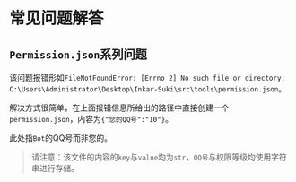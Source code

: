 # 常见问题解答

## `Permission.json`系列问题

该问题报错形如`FileNotFoundError: [Errno 2] No such file or directory: C:\Users\Administrator\Desktop\Inkar-Suki\src\tools\permission.json`。

解决方式很简单，在上面报错信息所给出的路径中直接创建一个`permission.json`，内容为`{"您的QQ号":"10"}`。

此处指`Bot`的QQ号而非您的。

> 请注意：该文件的内容的`key`与`value`均为`str`，`QQ号`与权限等级均使用字符串进行存储。